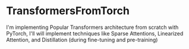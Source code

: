 # TransformersFromTorch
I'm implementing Popular Transformers architecture from scratch with PyTorch, I'll will implement techniques like Sparse Attentions, Linearized Attention, and Distillation (during fine-tuning and pre-training)

